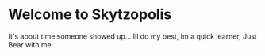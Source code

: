 # Welcome to Skytzopolis

It's about time someone showed up... 
Ill do my best, Im a quick learner,
Just Bear with me
